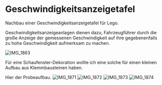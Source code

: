 # Geschwindigkeitsanzeigetafel

Nachbau einer Geschwindigkeitsanzeigetafel für Lego. 

Geschwindigkeitsanzeigeanlagen dienen dazu, Fahrzeugführer durch die große Anzeige der gemessenen Geschwindigkeit auf ihre gegebenenfalls zu hohe Geschwindigkeit aufmerksam zu machen. 

![IMG_1863](https://user-images.githubusercontent.com/870951/202530246-54099062-1a7d-472e-973a-e6c3d07c071f.JPG)

Für eine Schaufenster-Dekoration wollte ich eine solche für einen kleinen Aufbau aus Klemmbausteinen haben.


Hier der Probeaufbau. 
![IMG_1871](https://user-images.githubusercontent.com/870951/202530792-d132ee78-d403-4362-8d60-cbb4ed339159.JPG)
![IMG_1872](https://user-images.githubusercontent.com/870951/202530805-d6c787ee-abae-4d0f-849e-383be9f25498.JPG)
![IMG_1873](https://user-images.githubusercontent.com/870951/202530813-e7141d87-5e8f-4743-9bc0-5478b2ed35ab.JPG)
![IMG_1874](https://user-images.githubusercontent.com/870951/202530828-5e5d6e85-30b8-4f77-8a14-01fbfdc32653.JPG)

